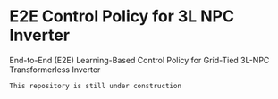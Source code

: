 # E2E Control Policy for 3L NPC Inverter
End-to-End (E2E) Learning-Based Control Policy for Grid-Tied 3L-NPC Transformerless Inverter

`This repository is still under construction`
